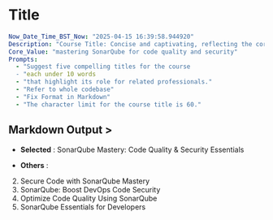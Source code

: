 # Title

```yaml
Now_Date_Time_BST_Now: "2025-04-15 16:39:58.944920"
Description: "Course Title: Concise and captivating, reflecting the core value of"
Core_Value: "mastering SonarQube for code quality and security"
Prompts:
  - "Suggest five compelling titles for the course
  - "each under 10 words
  - "that highlight its role for related professionals."
  - "Refer to whole codebase"
  - "Fix Format in Markdown"
  - "The character limit for the course title is 60."
```

## Markdown Output >

- **Selected** :
SonarQube Mastery: Code Quality & Security Essentials

- **Others** :
2. Secure Code with SonarQube Mastery  
3. SonarQube: Boost DevOps Code Security  
4. Optimize Code Quality Using SonarQube  
5. SonarQube Essentials for Developers
